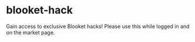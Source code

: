 # blooket-hack
Gain access to exclusive Blooket hacks!
Please use this while logged in and on the market page.
